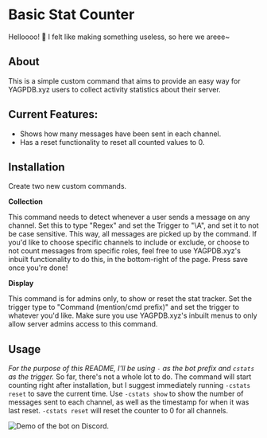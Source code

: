 
# Basic Stat Counter
Helloooo! 🦆 I felt like making something useless, so here we areee~

## About
This is a simple custom command that aims to provide an easy way for YAGPDB.xyz users to collect activity statistics about their server.
  

## Current Features:

- Shows how many messages have been sent in each channel.
- Has a reset functionality to reset all counted values to 0.


## Installation

Create two new custom commands.

**Collection**

This command needs to detect whenever a user sends a message on any channel.
Set this to type "Regex" and set the Trigger to "\A", and set it to not be case sensitive. This way, all messages are picked up by the command. If you'd like to choose specific channels to include or exclude, or choose to not count messages from specific roles, feel free to use YAGPDB.xyz's inbuilt functionality to do this, in the bottom-right of the page. Press save once you're done!

**Display**

This command is for admins only, to show or reset the stat tracker.
Set the trigger type to "Command (mention/cmd prefix)" and set the trigger to whatever you'd like.  Make sure you use YAGPDB.xyz's inbuilt menus to only allow server admins access to this command.

## Usage
*For the purpose of this README, I'll be using `-` as the bot prefix and `cstats` as the trigger.*
So far, there's not a whole lot to do. The command will start counting right after installation, but I suggest immediately running `-cstats reset` to save the current time.  Use `-cstats show` to show the number of messages sent to each channel, as well as the timestamp for when it was last reset. `-cstats reset` will reset the counter to 0 for all channels.

![Demo of the bot on Discord.](https://i.imgur.com/TAs9Hec.png)